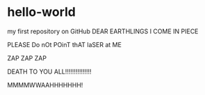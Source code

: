 # hello-world
my first repository on GitHub
DEAR EARTHLINGS I COME IN PIECE

PLEASE Do nOt POinT thAT laSER at ME

ZAP ZAP ZAP

DEATH TO YOU ALL!!!!!!!!!!!!!!!

MMMMWWAAHHHHHHH!
